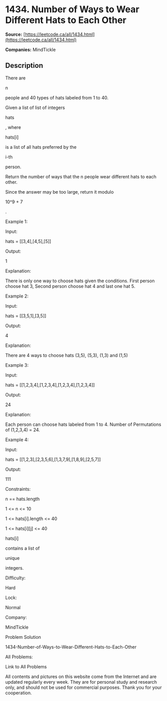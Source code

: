 # 1434. Number of Ways to Wear Different Hats to Each Other

**Source:** [https://leetcode.ca/all/1434.html](https://leetcode.ca/all/1434.html)

**Companies:** MindTickle

## Description

There are

n

people and 40 types of hats labeled from 1 to 40.

Given a list of list of integers

hats

, where

hats[i]

is
                a list of all hats preferred by the

i-th

person.

Return the number of ways that the n people wear different hats to each other.

Since the answer may be too large, return it modulo

10^9 +
                7

.

Example 1:

Input:

hats = [[3,4],[4,5],[5]]

Output:

1

Explanation:

There is only one way to choose hats given the conditions.
First person choose hat 3, Second person choose hat 4 and last one hat 5.

Example 2:

Input:

hats = [[3,5,1],[3,5]]

Output:

4

Explanation:

There are 4 ways to choose hats
(3,5), (5,3), (1,3) and (1,5)

Example 3:

Input:

hats = [[1,2,3,4],[1,2,3,4],[1,2,3,4],[1,2,3,4]]

Output:

24

Explanation:

Each person can choose hats labeled from 1 to 4.
Number of Permutations of (1,2,3,4) = 24.

Example 4:

Input:

hats = [[1,2,3],[2,3,5,6],[1,3,7,9],[1,8,9],[2,5,7]]

Output:

111

Constraints:

n == hats.length

1 <= n <= 10

1 <= hats[i].length <= 40

1 <= hats[i][j] <= 40

hats[i]

contains a list of

unique

integers.

Difficulty:

Hard

Lock:

Normal

Company:

MindTickle

Problem Solution

1434-Number-of-Ways-to-Wear-Different-Hats-to-Each-Other

All Problems:

Link to All Problems

All contents and pictures on this website come from the Internet and are updated regularly every week. They are for personal study and research only, and should not be used for commercial purposes. Thank you for your cooperation.

